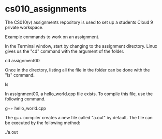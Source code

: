 cs010_assignments
=================

The CS010(v) assignments repository is used to set up a students Cloud 9 
private workspace.


Example commands to work on an assignment.

In the Terminal window, start by changing to the assignment directory. Linux 
gives us the "cd" command with the argument of the folder.

cd assignment00

Once in the directory, listing all the file in the folder can be done with the
"ls" command.

ls                                                         

In assignment00, a hello_world.cpp file exists. To compile this file, use the
following command.

g++ hello_world.cpp

The g++ compiler creates a new file called "a.out" by default. The file can be
executed by the following method:

./a.out


